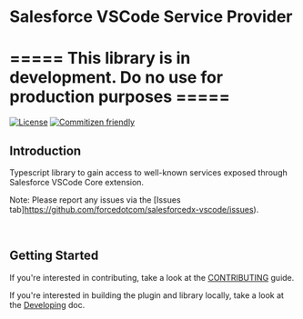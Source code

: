 # Salesforce VSCode Service Provider

# ===== This library is in development. Do no use for production purposes =====

[![License](https://img.shields.io/badge/License-BSD%203--Clause-blue.svg)](https://opensource.org/licenses/BSD-3-Clause)
[![Commitizen friendly](https://img.shields.io/badge/commitizen-friendly-brightgreen.svg)](http://commitizen.github.io/cz-cli/)

## Introduction
Typescript library to gain access to well-known services exposed through Salesforce VSCode Core extension.

Note: Please report any issues via the [Issues tab]https://github.com/forcedotcom/salesforcedx-vscode/issues).

<br/>

## Getting Started

If you're interested in contributing, take a look at the [CONTRIBUTING](./CONTRIBUTING.md) guide.

If you're interested in building the plugin and library locally, take a look at the [Developing](./contributing/developing.md) doc.
